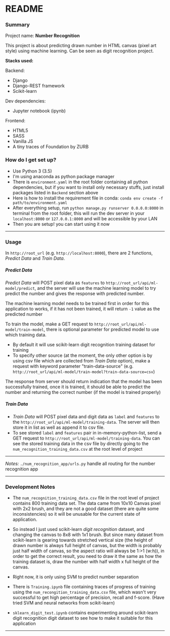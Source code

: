 # README #

### Summary ###

Project name: **Number Recognition**

This project is about predicting drawn number in HTML canvas (pixel art style) using machine learning.
Can be seen as digit recognition project.

**Stacks used:**

Backend:

* Django
* Django-REST framework
* Scikit-learn

Dev dependencies:

* Jupyter notebook (ipynb)

Frontend:

* HTML5
* SASS
* Vanilla JS
* A tiny traces of Foundation by ZURB

### How do I get set up? ###

* Use Python 3 (3.5)
* I'm using anaconda as python package manager
* There is `environment.yaml` in the root folder containing all python dependencies, but if you want to install only necessary stuffs,
just install packages listed in `Backend` section above
* Here is how to install the requirement file in conda: `conda env create -f path/to/environment.yaml`
* After everything setup, run `python manage.py runserver 0.0.0.0:8000` in terminal from the root folder, this will run the dev server in your `localhost:8000` or `127.0.0.1:8000` and will be accessible by your LAN
* Then you are setup! you can start using it now

___

### Usage ###

In `http://root_url` (e.g. `http://localhost:8000`), there are 2 functions, *Predict Data* and *Train Data*.

##### Predict Data #####

*Predict Data* will POST pixel data as `features` to `http://root_url/api/ml-model/predict`, and the server will use the machine learning model to try predict the number and gives the response with predicted number.

The machine learning model needs to be trained first in order for this application to works, if it has not been trained, it will return `-1` value as the predicted number

To train the model, make a GET request to `http://root_url/api/ml-model/train-model`, there is optional parameter for predicted model to use which training data.

* By default it will use scikit-learn digit recognition training dataset for training
* To specify other source (at the moment, the only other option is by using csv file which are collected from *Train Data* option), make a request with keyword parameter "train-data-source" (e.g. `http://root_url/api/ml-model/train-model?train-data-source=csv`)

The response from server should return indication that the model has been successfully trained, once it is trained, it should be able to predict the number and returning the correct number (if the model is trained properly)

##### Train Data #####

* *Train Data* will POST pixel data and digit data as `label` and `features` to the `http://root_url/api/ml-model/training-data`. The server will then store it in list as well as append it to csv file.
* To see stored `label` and `features` pair in in-memory-python-list, send a GET request to `http://root_url/api/ml-model/training-data`. You can see the stored training data in the csv file by directly going to the `num_recognition_training_data.csv` at the root level of project

___

*Notes:*
`./num_recognition_app/urls.py` handle all routing for the number recognition app

___

### Development Notes ###

* The `num_recognition_training_data.csv` file in the root level of project contains 800 training data set. The data came from 10x10 Canvas pixel with 2x2 brush, and they are not a good dataset (there are quite some inconsistencies) so it will be unusable for the current state of application. 

* So instead I just used scikit-learn *digit recognition* dataset, and changing the canvas to 8x8 with 1x1 brush. But since many dataset from scikit-learn is gearing towards stretched vertical size (the height of drawn number is always full height of canvas, but the width is probably just half width of canvas, so the aspect ratio will always be 1:>1 (w:h)), in order to get the correct result, you need to draw it the same as how the training dataset is, draw the number with half width x full height of the canvas.

* Right now, it is only using SVM to predict number separation

* There is `Training.ipynb` file containing traces of progress of training using the `num_recongition_training_data.csv` file, which wasn't very successful to get high percentage of precision, recall and f-score. (Have tried SVM and neural networks from scikit-learn)

* `sklearn_digit_test.ipynb` contains experimenting around scikit-learn digit recognition digit dataset to see how to make it suitable for this application

___